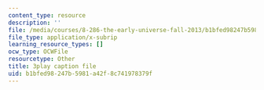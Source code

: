 ```yaml
---
content_type: resource
description: ''
file: /media/courses/8-286-the-early-universe-fall-2013/b1bfed98247b5981a42f8c741978379f_4OinSH6sAUo.vtt
file_type: application/x-subrip
learning_resource_types: []
ocw_type: OCWFile
resourcetype: Other
title: 3play caption file
uid: b1bfed98-247b-5981-a42f-8c741978379f
---
```

